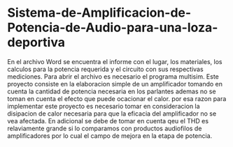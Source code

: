 # Sistema-de-Amplificacion-de-Potencia-de-Audio-para-una-loza-deportiva
En el archivo Word se encuentra el informe con el lugar, los materiales, los calculos para la potencia requerida  y el circuito con sus respectivas mediciones.
 Para abrir el archivo es necesario  el programa  multisim.
 Este proyecto consiste en la elaboracion simple de un amplificador tomando en cuenta la cantidad de potencia necesaria  en los parlantes  ademas no se toman en  cuenta el efecto que puede ocacionar el calor.
 por esa razon  para  implementar este proyecto es necesario tomar en consideracion la  disipacion de calor necesaria para que la eficacia del amplificador no se vea afectada.
 En adicional  se debe de tomar en cuenta  qeu el  THD es relaviamente grande  si lo comparamos con productos audiofilos de  amplificadores por lo cual  el campo de mejora en la etapa de potencia.
